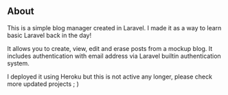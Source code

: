 ## About

This is a simple blog manager created in Laravel. I made it as a way to learn basic Laravel back in the day!

It allows you to create, view, edit and erase posts from a mockup blog. It includes authentication with email address via Laravel builtin authentication system.

I deployed it using Heroku but this is not active any longer, please check more updated projects ; )
